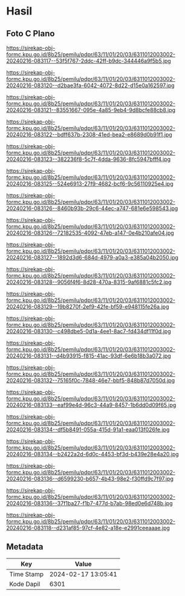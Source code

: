 # Hasil

## Foto C Plano

https://sirekap-obj-formc.kpu.go.id/8b25/pemilu/pdpr/63/11/01/20/03/6311012003002-20240216-083117--53f5f767-2ddc-42ff-b9dc-344446a9f5b5.jpg

https://sirekap-obj-formc.kpu.go.id/8b25/pemilu/pdpr/63/11/01/20/03/6311012003002-20240216-083120--d2bae3fa-6042-4072-8d22-d15e0a162597.jpg

https://sirekap-obj-formc.kpu.go.id/8b25/pemilu/pdpr/63/11/01/20/03/6311012003002-20240216-083121--83551667-095e-4a85-9eb4-9d8bcfe88cb8.jpg

https://sirekap-obj-formc.kpu.go.id/8b25/pemilu/pdpr/63/11/01/20/03/6311012003002-20240216-083122--bdff637b-2308-41ed-bea2-e8689d0b91f1.jpg

https://sirekap-obj-formc.kpu.go.id/8b25/pemilu/pdpr/63/11/01/20/03/6311012003002-20240216-083123--382236f8-5c7f-4dda-9636-8fc5947bfff4.jpg

https://sirekap-obj-formc.kpu.go.id/8b25/pemilu/pdpr/63/11/01/20/03/6311012003002-20240216-083125--524e6913-27f9-4682-bcf6-9c56110925e4.jpg

https://sirekap-obj-formc.kpu.go.id/8b25/pemilu/pdpr/63/11/01/20/03/6311012003002-20240216-083126--8460b93b-29c6-44ec-a747-681e6e598543.jpg

https://sirekap-obj-formc.kpu.go.id/8b25/pemilu/pdpr/63/11/01/20/03/6311012003002-20240216-083126--72182535-4092-47eb-a147-0e4b210afe04.jpg

https://sirekap-obj-formc.kpu.go.id/8b25/pemilu/pdpr/63/11/01/20/03/6311012003002-20240216-083127--1892d3d6-684d-4979-a0a3-e385a04b2050.jpg

https://sirekap-obj-formc.kpu.go.id/8b25/pemilu/pdpr/63/11/01/20/03/6311012003002-20240216-083128--9056f4f6-8d28-470a-8315-9af6881c5fc2.jpg

https://sirekap-obj-formc.kpu.go.id/8b25/pemilu/pdpr/63/11/01/20/03/6311012003002-20240216-083129--19b8270f-2ef9-42fe-bf59-e948115fe26a.jpg

https://sirekap-obj-formc.kpu.go.id/8b25/pemilu/pdpr/63/11/01/20/03/6311012003002-20240216-083130--c498dbe5-0d1a-4ee1-8ac7-fd434df11f0d.jpg

https://sirekap-obj-formc.kpu.go.id/8b25/pemilu/pdpr/63/11/01/20/03/6311012003002-20240216-083131--d4b93915-f815-41ac-93df-6e6b18b3a072.jpg

https://sirekap-obj-formc.kpu.go.id/8b25/pemilu/pdpr/63/11/01/20/03/6311012003002-20240216-083132--75165f0c-7848-46e7-bbf5-848b87d7050d.jpg

https://sirekap-obj-formc.kpu.go.id/8b25/pemilu/pdpr/63/11/01/20/03/6311012003002-20240216-083133--eaf99e4d-96c3-44a9-8457-1b6dd0d09f65.jpg

https://sirekap-obj-formc.kpu.go.id/8b25/pemilu/pdpr/63/11/01/20/03/6311012003002-20240216-083134--df5b8491-055a-415d-91a1-eaa013f026fe.jpg

https://sirekap-obj-formc.kpu.go.id/8b25/pemilu/pdpr/63/11/01/20/03/6311012003002-20240216-083134--b2422a2d-6d0c-4453-bf3d-b439e28e4a20.jpg

https://sirekap-obj-formc.kpu.go.id/8b25/pemilu/pdpr/63/11/01/20/03/6311012003002-20240216-083136--d6599230-b657-4b43-98e2-f30ffd9c7f97.jpg

https://sirekap-obj-formc.kpu.go.id/8b25/pemilu/pdpr/63/11/01/20/03/6311012003002-20240216-083136--37f1ba27-f1b7-477d-b7ab-98ed0e6d748b.jpg

https://sirekap-obj-formc.kpu.go.id/8b25/pemilu/pdpr/63/11/01/20/03/6311012003002-20240216-083118--d231af85-97cf-4e82-a18e-e2991ceeaaae.jpg


## Metadata

| Key        | Value               |
| ---------- | ------------------- |
| Time Stamp | 2024-02-17 13:05:41 |
| Kode Dapil | 6301                |




